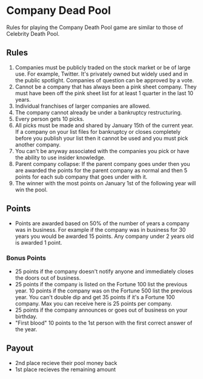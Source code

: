 # Company Dead Pool
Rules for playing the Company Death Pool game are similar to those of Celebrity Death Pool.

## Rules
1. Companies must be publicly traded on the stock market or be of large use. For example, Twitter. It's privately owned but widely used and in the public spotlight. Companies of question can be approved by a vote.
  1. Cannot be a company that has always been a pink sheet company. They must have been off the pink sheet list for at least 1 quarter in the last 10 years.
  1. Individual franchises of larger companies are allowed.
  1. The company cannot already be under a bankruptcy restructuring.
  1. Every person gets 10 picks.
  1. All picks must be made and shared by January 15th of the current year. If a company on your list files for bankruptcy or closes completely before you publish your list then it cannot be used and you must pick another company.
  1. You can't be anyway associated with the companies you pick or have the ability to use insider knowledge.
  1. Parent company collapse: If the parent company goes under then you are awarded the points for the parent company as normal and then 5 points for each sub company that goes under with it.
  1. The winner with the most points on January 1st of the following year will win the pool.
  
## Points
* Points are awarded based on 50% of the number of years a company was in business. For example if the company was in business for 30 years you would be awarded 15 points. Any company under 2 years old is awarded 1 point.

### Bonus Points
* 25 points if the company doesn't notify anyone and immediately closes the doors out of business.
* 25 points if the company is listed on the Fortune 100 list the previous year. 10 points if the company was on the Fortune 500 list the previous year. You can't double dip and get 35 points if it's a Fortune 100 company. Max you can receive here is 25 points per company.
* 25 points if the company announces or goes out of business on your birthday.
* "First blood" 10 points to the 1st person with the first correct answer of the year.

## Payout
* 2nd place recieve their pool money back
* 1st place recieves the remaining amount

